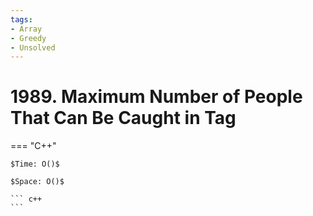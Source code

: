 ```yaml
---
tags:
- Array
- Greedy
- Unsolved
---
```



# 1989. Maximum Number of People That Can Be Caught in Tag

=== "C++"

    $Time: O()$

    $Space: O()$

    ``` c++
    ```